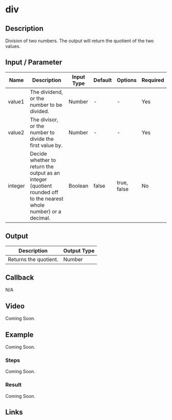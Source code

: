 # div

## Description

Division of two numbers. The output will return the quotient of the two values.

## Input / Parameter

| Name | Description | Input Type | Default | Options | Required |
| ------ | ------ | ------ | ------ | ------ | ------ |
| value1 | The dividend, or the number to be divided. | Number | - | - | Yes |
| value2 | The divisor, or the number to divide the first value by. | Number | - | - | Yes |
| integer | Decide whether to return the output as an integer (quotient rounded off to the nearest whole number) or a decimal. | Boolean | false | true, false | No |

## Output

| Description | Output Type |
| ------ | ------ |
| Returns the quotient. | Number |

## Callback

N/A

## Video

Coming Soon.

<!-- Format: [![Video]({image-path}?raw=true)]({url-link}) -->

## Example

Coming Soon.

<!-- Share a scenario, like a user requirements. -->

### Steps

Coming Soon.

<!-- Show the steps and share some screenshots.

1. .....

Format: ![]({image-path}?raw=true) -->

### Result

Coming Soon.

<!-- Explain the output.

Format: ![]({image-path}?raw=true) -->

## Links
